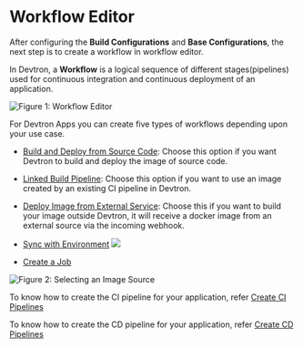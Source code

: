 # Workflow Editor

After configuring the **Build Configurations** and **Base Configurations**, the next step is to create a workflow in workflow editor.

In Devtron, a **Workflow** is a logical sequence of different stages(pipelines) used for continuous integration and continuous deployment of an application. 

 ![Figure 1: Workflow Editor](https://devtron-public-asset.s3.us-east-2.amazonaws.com/images/creating-application/arora1.gif)

For Devtron Apps you can create five types of workflows depending upon your use case.

* [Build and Deploy from Source Code](./ci-pipeline.md#1-build-and-deploy-from-source-code): Choose this option if you want Devtron to build and deploy the image of source code.

* [Linked Build Pipeline](./ci-pipeline.md#2-linked-build-pipeline): Choose this option if you want to use an image created by an existing CI pipeline in Devtron.

* [Deploy Image from External Service](./ci-pipeline.md#3-deploy-image-from-external-service): Choose this if you want to build your image outside Devtron, it will receive a docker image from an external source via the incoming webhook.

* [Sync with Environment](./ci-pipeline.md#4-sync-with-environment) [![](https://devtron-public-asset.s3.us-east-2.amazonaws.com/images/elements/EnterpriseTag.svg)](https://devtron.ai/pricing)

* [Create a Job](./cd-pipeline.md#5-create-a-job)

![Figure 2: Selecting an Image Source](https://devtron-public-asset.s3.us-east-2.amazonaws.com/images/creating-application/workflow/workflow-ci.jpg)

To know how to create the CI pipeline for your application, refer [Create CI Pipelines](./ci-pipeline.md)

To know how to create the CD pipeline for your application, refer [Create CD Pipelines](./cd-pipeline.md)